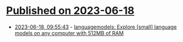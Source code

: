 # [Published on 2023-06-18](index.md)

* [2023-06-18, 09:55:43](https://lobste.rs/s/c73thl/languagemodels_explore_small_language) - [languagemodels: Explore [small] language models on any computer with 512MB of RAM](https://github.com/jncraton/languagemodels)
